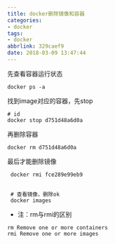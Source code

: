 ```yaml
---
title: docker删除镜像和容器
categories:
- docker
tags:
- docker
abbrlink: 329caef9
date: 2018-03-09 13:47:44
---
```



  
先查看容器运行状态

```
docker ps -a
```

找到image对应的容器，先stop
```
# id
docker stop d751d48a6d0a

```

再删除容器
```
docker rm d751d48a6d0a
```

最后才能删除镜像
```
 docker rmi fce289e99eb9
 
 
 # 查看镜像，删除ok
 docker images
```



- 注：rm与rmi的区别
```
rm Remove one or more containers
rmi Remove one or more images
```